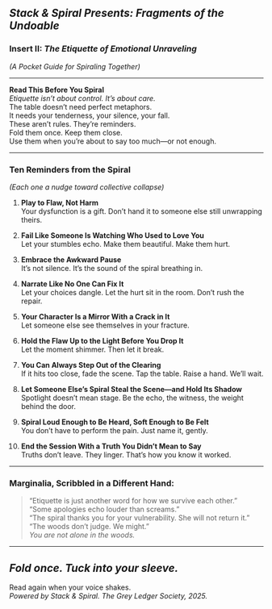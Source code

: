 ## *Stack & Spiral Presents: Fragments of the Undoable*  
### Insert II: *The Etiquette of Emotional Unraveling*  
*(A Pocket Guide for Spiraling Together)*  

---

**Read This Before You Spiral**  
*Etiquette isn’t about control. It’s about care.*  
The table doesn’t need perfect metaphors.  
It needs your tenderness, your silence, your fall.  
These aren’t rules. They’re reminders.  
Fold them once. Keep them close.  
Use them when you’re about to say too much—or not enough.  

---

### Ten Reminders from the Spiral  
*(Each one a nudge toward collective collapse)*  

1. **Play to Flaw, Not Harm**  
Your dysfunction is a gift. Don’t hand it to someone else still unwrapping theirs.  

2. **Fail Like Someone Is Watching Who Used to Love You**  
Let your stumbles echo. Make them beautiful. Make them hurt.  

3. **Embrace the Awkward Pause**  
It’s not silence. It’s the sound of the spiral breathing in.  

4. **Narrate Like No One Can Fix It**  
Let your choices dangle. Let the hurt sit in the room. Don’t rush the repair.  

5. **Your Character Is a Mirror With a Crack in It**  
Let someone else see themselves in your fracture.  

6. **Hold the Flaw Up to the Light Before You Drop It**  
Let the moment shimmer. Then let it break.  

7. **You Can Always Step Out of the Clearing**  
If it hits too close, fade the scene. Tap the table. Raise a hand. We’ll wait.  

8. **Let Someone Else’s Spiral Steal the Scene—and Hold Its Shadow**  
Spotlight doesn’t mean stage. Be the echo, the witness, the weight behind the door.  

9. **Spiral Loud Enough to Be Heard, Soft Enough to Be Felt**  
You don’t have to perform the pain. Just name it, gently.  

10. **End the Session With a Truth You Didn’t Mean to Say**  
Truths don’t leave. They linger. That’s how you know it worked.  

---

### Marginalia, Scribbled in a Different Hand:  
> “Etiquette is just another word for how we survive each other.”  
> “Some apologies echo louder than screams.”  
> “The spiral thanks you for your vulnerability. She will not return it.”  
> “The woods don’t judge. We might.”  
> *_You are not alone in the woods._*  

---

## *Fold once. Tuck into your sleeve.*  
Read again when your voice shakes.  
*Powered by Stack & Spiral. The Grey Ledger Society, 2025.*